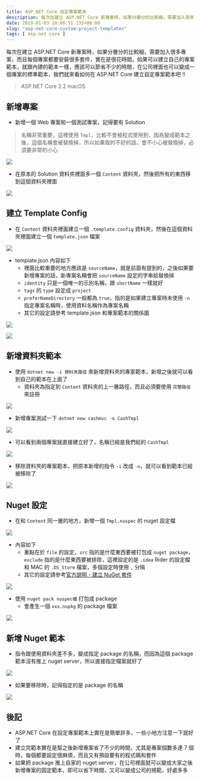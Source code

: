 ```yaml
---
title: ASP.NET Core 自定專案範本
description: 每次在建立 ASP.NET Core 新專案時，如果分層分的比較細，需要加入很多專案，而且每個專案都要安裝很多套件，實在是很花時間。如果可以建立自己的專案範本，就跟內建的範本一樣，應該可以節省不少的時間，在公司裡面也可以變成一個專案的標準範本，我們就來看如何在 ASP.NET Core 建立自定專案範本吧 !!
date: 2019-01-03 10:00:51.135+08:00
slug: "asp-net-core-custom-project-templates"
tags: [ asp.net core ]
---
```


每次在建立 ASP.NET Core 新專案時，如果分層分的比較細，需要加入很多專案，而且每個專案都要安裝很多套件，實在是很花時間。如果可以建立自己的專案範本，就跟內建的範本一樣，應該可以節省不少的時間，在公司裡面也可以變成一個專案的標準範本，我們就來看如何在 ASP.NET Core 建立自定專案範本吧 !!

> ASP.NET Core 2.2
> macOS

## 新增專案

- 新增一個 Web 專案和一個測試專案，記得要有 Solution

> 名稱非常重要，這裡使用 `Tmpl`，比較不會被程式使用到，因為變成範本之後，這個名稱會被替換掉，所以如果取的不好的話，會不小心被替換掉，必須要非常的小心

![](/images/404.webp)

- 在原本的 Solution 資料夾裡面多一個 `Content` 資料夾，然後把所有的東西移到這個資料夾裡面

![](/images/404.webp)

## 建立 Template Config

- 在 `Content` 資料夾裡面建立一個 `.template.config` 資料夾，然後在這個資料夾裡面建立一個 `template.json` 檔案

![](/images/404.webp)

- template.json 內容如下
	- 裡面比較重要的地方應該是 `sourceName`，就是前面有提到的，之後如果要新增專案的話，新專案名稱會把 `sourceName` 設定的字串給替換掉
	- `identity` 只是一個唯一的示別名稱，跟 `shortName` 一樣就好
	- `tags` 的 `type` 設定成 `project`
	- `preferNameDirectory` 一般都為 `true`，指的是如果建立專案時未使用 `-n` 指定專案名稱時，使用資料名稱作為專案名稱
	- 其它的設定請參考 template.json 和專案範本的關係圖

![](/images/404.webp)

![](/images/404.webp)

## 新增資料夾範本

- 使用 `dotnet new -i 資料夾路徑` 來新增資料夾的專案範本，新增之後就可以看到自己的範本在上面了
	- 資料夾為指定到 `Content` 資料夾的上一層路徑，而且必須要使用 `完整路徑` 來註冊

![](/images/404.webp)

- 新增專案測試一下 `dotnet new cashmvc -o CashTmpl`

![](/images/404.webp)

- 可以看到兩個專案就直接建立好了，名稱已經是我們給的 `CashTmpl`

![](/images/404.webp)

- 移除資料夾的專案範本，把原本新增的指令 `-i` 改成 `-u`，就可以看到範本已經被移除了

![](/images/404.webp)

## Nuget 設定

- 在和 `Content` 同一層的地方，新增一個 `Tmpl.nuspec` 的 nuget 設定檔

![](/images/404.webp)

- 內容如下
	 - 重點在於 `file` 的設定，`src` 指的是什麼東西要被打包成 `nuget package`，`exclude` 指的是什麼東西要被排除，這裡設定的是 `.idea` Rider 的設定檔和 MAC 的 `.DS_Store` 檔案，多個設定時使用 `,` 分隔
	 - 其它的設定請參考[官方說明 - 建立 NuGet 套件](https://docs.microsoft.com/zh-tw/nuget/create-packages/creating-a-package)

![](/images/404.webp)

- 使用 `nuget pack nuspec檔` 打包成 package
	- 會產生一個 `xxx.nupkg` 的 package 檔案

![](/images/404.webp)

## 新增 Nuget 範本

- 指令跟使用資料夾差不多，變成指定 package 的名稱，而因為這個 package 範本沒有推上 nuget server，所以直接指定檔案就好了

![](/images/404.webp)

- 如果要移除時，記得指定的是 package 的名稱

![](/images/404.webp)

## 後記

- ASP.NET Core 在設定專案範本上實在是簡單許多，一些小地方注意一下就好了
- 建立完範本實在是幫之後新增專案省了不少的時間，尤其是專案個數多達 7 個時，每個都要設定很麻煩，而且又有預設要有的程式碼和套件
- 如果把 package 推上自家的 nuget server，在公司裡面就可以變成大家之後新增專案的固定範本，即可以省下時間，又可以變成公司的規範，好處多多